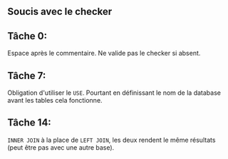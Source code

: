 Soucis avec le checker
---

## Tâche 0:

Espace après le commentaire. Ne valide pas le checker si absent.

## Tâche 7:

Obligation d'utiliser le `USE`. Pourtant en définissant le nom de la database avant les tables cela fonctionne.

## Tâche 14:

`INNER JOIN` à la place de `LEFT JOIN`, les deux rendent le même résultats (peut être pas avec une autre base).
